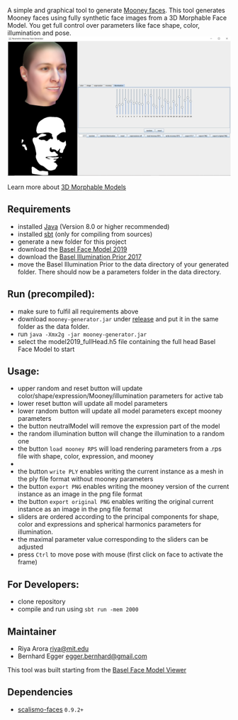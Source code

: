 A simple and graphical tool to generate [Mooney faces](https://en.wikipedia.org/wiki/Mooney_Face_Test).
This tool generates Mooney faces using fully synthetic face images from a 3D Morphable Face Model. You get full control over parameters like face shape, color, illumination and pose.
 ![Mooney Face Generator](Screenshot.png)
 
Learn more about [3D Morphable Models](https://arxiv.org/abs/1909.01815)

## Requirements
- installed [Java](http://www.oracle.com/technetwork/java/javase/downloads/index.html) (Version 8.0 or higher recommended)
- installed [sbt](http://www.scala-sbt.org/release/tutorial/Setup.html) (only for compiling from sources)
- generate a new folder for this project
- download the [Basel Face Model 2019](https://faces.dmi.unibas.ch/bfm/bfm2019.html)
- download the [Basel Illumination Prior 2017](https://gravis.dmi.unibas.ch/PMM/data/bip/)
- move the Basel Illumination Prior to the data directory of your generated folder. There should now be a parameters folder in the data directory.


## Run (precompiled):
- make sure to fulfil all requirements above
- download `mooney-generator.jar` under [release](https://github.com/updown2/parametric-mooney-face-generator/release) and put it in the same folder as the data folder.
- run `java -Xmx2g -jar mooney-generator.jar`
- select the model2019_fullHead.h5 file containing the full head Basel Face Model to start


## Usage:
- upper random and reset button will update color/shape/expression/Mooney/illumination parameters for active tab
- lower reset button will update all model parameters
- lower random button will update all model parameters except mooney parameters
- the button neutralModel will remove the expression part of the model
- the random illumination button will change the illumination to a random one
- the button `load mooney RPS` will load rendering parameters from a .rps file with shape, color, expression, and mooney
- 
- the button `write PLY` enables writing the current instance as a mesh in the ply file format without mooney parameters
- the button `export PNG` enables writing the mooney version of the current instance as an image in the png file format
- the button `export original PNG` enables writing the original current instance as an image in the png file format
- sliders are ordered according to the principal components for shape, color and expressions and spherical harmonics parameters for illumination.
- the maximal parameter value corresponding to the sliders can be adjusted
- press `Ctrl` to move pose with mouse (first click on face to activate the frame)

## For Developers:
- clone repository
- compile and run using `sbt run -mem 2000`

## Maintainer

- Riya Arora <riya@mit.edu>
- Bernhard Egger <egger.bernhard@gmail.com>

This tool was built starting from the [Basel Face Model Viewer](https://github.com/unibas-gravis/basel-face-model-viewer)

## Dependencies
- [scalismo-faces](https://github.com/unibas-gravis/scalismo-faces) `0.9.2+`